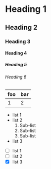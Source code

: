 # Heading 1

## Heading 2

### Heading 3

#### Heading 4

##### Heading 5

###### Heading 6

foo|bar
---|---
1  |2

* list 1
* list 2
  1. Sub-list
  1. Sub-list
  1. Sub-list
* list 3

* [ ] list 1
* [ ] list 2
* [x] list 3

